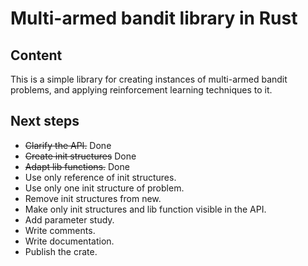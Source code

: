 # Multi-armed bandit library in Rust

## Content

This is a simple library for creating instances of multi-armed bandit problems,
and applying reinforcement learning techniques to it.

## Next steps

* ~~Clarify the API.~~ Done
* ~~Create init structures~~ Done
* ~~Adapt lib functions.~~ Done
* Use only reference of init structures.
* Use only one init structure of problem.
* Remove init structures from new.
* Make only init structures and lib function visible in the API.
* Add parameter study.
* Write comments.
* Write documentation.
* Publish the crate.
